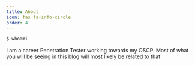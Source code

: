 ```yaml
---
title: About
icon: fas fa-info-circle
order: 4
---
```


```bash
$ whoami
````
I am a career Penetration Tester working towards my OSCP. Most of what you will be seeing in this blog will most likely be related to that

<script src="https://www.hackthebox.eu/badge/264132"></script>
